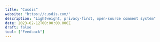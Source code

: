 ```yaml
---
title: "Cusdis"
website: "https://cusdis.com/"
description: "Lightweight, privacy-first, open-source comment system"
date: 2023-02-12T00:00:00.000Z
draft: false
tool: ["Feedback"]
---
```

